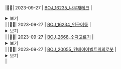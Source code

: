 |👊🏼| 2023-09-27 | [BOJ_16235_나무재테크](https://www.acmicpc.net/problem/16235) | <details><summary>보기</summary><div markdown="1">`#구현 #자료 구조 #시뮬레이션`</div></details>  |
|👊🏼| 2023-09-27 | [BOJ_16234_인구이동](https://www.acmicpc.net/problem/16234) | <details><summary>보기</summary><div markdown="1">`#구현 #그래프 이론 #그래프 탐색 #시뮬레이션 #너비 우선 탐색`</div></details>  |
|👊🏼| 2023-09-27 | [BOJ_2668_숫자고르기](https://www.acmicpc.net/problem/2668) | <details><summary>보기</summary><div markdown="1">`#그래프 이론 #그래프 탐색 #깊이 우선 탐색`</div></details>  |
|👊🏼| 2023-09-27 | [BOJ_20055_컨베이어벨트위의로봇](https://www.acmicpc.net/problem/20055) | <details><summary>보기</summary><div markdown="1">`#구현 #시뮬레이션`</div></details>  |
